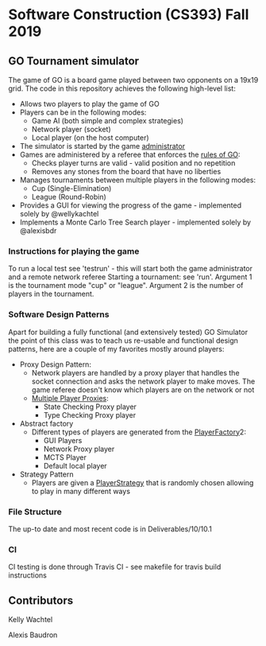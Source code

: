 # Software Construction (CS393) Fall 2019


## GO Tournament simulator
The game of GO is a board game played between two opponents on a 19x19 grid. The code in this repository achieves the following high-level list: 
* Allows two players to play the game of GO
* Players can be in the following modes:
  * Game AI (both simple and complex strategies)
  * Network player (socket)
  * Local player (on the host computer)
* The simulator is started by the game [administrator](./Deliverables/10/10.1/administrator.py)
* Games are administered by a referee that enforces the [rules of GO](https://en.wikipedia.org/wiki/Rules_of_Go): 
  * Checks player turns are valid - valid position and no repetition
  * Removes any stones from the board that have no liberties
* Manages tournaments between multiple players in the following modes: 
  * Cup (Single-Elimination)
  * League (Round-Robin)
* Provides a GUI for viewing the progress of the game - implemented solely by @wellykachtel
* Implements a Monte Carlo Tree Search player - implemented solely by @alexisbdr


### Instructions for playing the game
To run a local test see 'testrun' - this will start both the game administrator and a remote network referee
Starting a tournament:
see 'run'. Argument 1 is the tournament mode "cup" or "league". Argument 2 is the number of players in the tournament.


### Software Design Patterns
Apart for building a fully functional (and extensively tested) GO Simulator the point of this class was to teach us re-usable and functional design patterns, here are a couple of my favorites mostly around players: 
* Proxy Design Pattern: 
  * Network players are handled by a proxy player that handles the socket connection and asks the network player to make moves. The game referee doesn't know which players are on the network or not
  * [Multiple Player Proxies](./Deliverables/10/10.1/player.py):
    * State Checking Proxy player
    * Type Checking Proxy player
* Abstract factory
  * Different types of players are generated from the [PlayerFactory](./10/10.1/player_factory.py)2:
    * GUI Players
    * Network Proxy player
    * MCTS Player
    * Default local player
* Strategy Pattern
  * Players are given a [PlayerStrategy](./Deliverables/10/10.1/player_strategy.py) that is randomly chosen allowing to play in many different ways

### File Structure
The up-to date and most recent code is in Deliverables/10/10.1

### CI 
CI testing is done through Travis CI - see makefile for travis build instructions


## Contributors
Kelly Wachtel

Alexis Baudron
